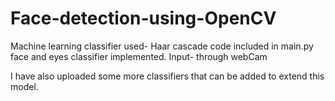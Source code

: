 # Face-detection-using-OpenCV
Machine learning classifier used- Haar cascade
code included in main.py
face and eyes classifier implemented.
Input- through webCam

I have also uploaded some more classifiers that can be added to extend this model.
